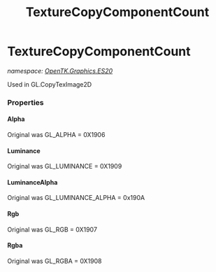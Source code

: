 ﻿---
title: TextureCopyComponentCount
---

# TextureCopyComponentCount
_namespace: [OpenTK.Graphics.ES20](N-OpenTK.Graphics.ES20.html)_

Used in GL.CopyTexImage2D



### Properties

#### Alpha
Original was GL_ALPHA = 0X1906
#### Luminance
Original was GL_LUMINANCE = 0X1909
#### LuminanceAlpha
Original was GL_LUMINANCE_ALPHA = 0x190A
#### Rgb
Original was GL_RGB = 0X1907
#### Rgba
Original was GL_RGBA = 0X1908

